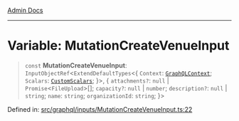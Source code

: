 [Admin Docs](/)

***

# Variable: MutationCreateVenueInput

> `const` **MutationCreateVenueInput**: `InputObjectRef`\<`ExtendDefaultTypes`\<\{ `Context`: [`GraphQLContext`](../../../context/type-aliases/GraphQLContext.md); `Scalars`: [`CustomScalars`](../../../scalars/type-aliases/CustomScalars.md); \}\>, \{ `attachments?`: `null` \| `Promise`\<`FileUpload`\>[]; `capacity?`: `null` \| `number`; `description?`: `null` \| `string`; `name`: `string`; `organizationId`: `string`; \}\>

Defined in: [src/graphql/inputs/MutationCreateVenueInput.ts:22](https://github.com/Sourya07/talawa-api/blob/583d62db9438de398bb9012a4a2617e2cb268b08/src/graphql/inputs/MutationCreateVenueInput.ts#L22)
